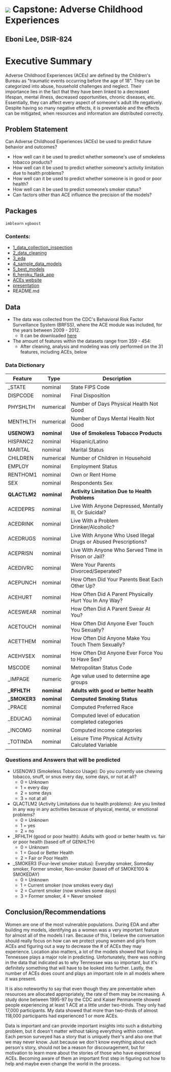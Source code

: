 # ![](https://ga-dash.s3.amazonaws.com/production/assets/logo-9f88ae6c9c3871690e33280fcf557f33.png) Capstone: Adverse Childhood Experiences
## Eboni Lee, DSIR-824

# Executive Summary
Adverse Childhood Experiences (ACEs) are defined by the Children's Bureau as "traumatic events occurring before the age of 18". They can be categorized into abuse, household challenges and neglect. Their importance lies in the fact that they have been linked to a decreased lifespan, mental illness, decreased opportunities, chronic diseases, etc. Essentially, they can affect every aspect of someone's adult life negatively. Despite having so many negative effects, it is preventable and the effects can be mitigated, when resources and information are distributed correctly. 

## Problem Statement
Can Adverse Childhood Experiences (ACEs) be used to predict future behavior and outcomes?
   - How well can it be used to predict whether someone's use of smokeless tobacco products?
   - How well can it be used to predict whether someone's activity limitation due to health problems?
   - How well can it be used to predict whether someone is in good or poor health?
   - How well can it be used to predict someone’s smoker status?
   - Can factors other than ACE influence the precision of the models?
   
## Packages
```imblearn```
```xgboost```

### Contents:
- [1_data_collection_inspection](https://github.com/eklee151/Adverse-Childhood-Experiences/blob/main/1_data_collection_inspection.ipynb)
- [2_data_cleaning](https://github.com/eklee151/Adverse-Childhood-Experiences/blob/main/2_data_cleaning.ipynb)
- [3_eda](https://github.com/eklee151/Adverse-Childhood-Experiences/blob/main/3_eda.ipynb)
- [4_sample_data_models](https://github.com/eklee151/Adverse-Childhood-Experiences/tree/main/4_sample_data_models)
- [5_best_models](https://github.com/eklee151/Adverse-Childhood-Experiences/tree/main/best_models)
- [6_heroku_flask_app](https://github.com/eklee151/Adverse-Childhood-Experiences/tree/main/6_heroku_flask_app)
- [ACEs website](https://adverse-childhood-experiences.herokuapp.com/)
- [presentation](https://github.com/eklee151/Adverse-Childhood-Experiences/blob/main/Capstone.pdf)
- README.md

## Data 
- The data was collected from the CDC's Behavioral Risk Factor Surveillance System (BRFSS), where the ACE module was included, for the years between 2009 - 2012. 
    - It can be downloaded [here](https://www.cdc.gov/brfss/about/archived.htm)
- The amount of features within the datasets range from 359 - 454: 
    - After cleaning, analysis and modeling was only performed on the 31 features, including ACEs, below
    
### Data Dictionary
|Feature|Type|Description|
|---|---|---|
|_STATE|nominal| State FIPS Code|
|DISPCODE|nominal| Final Disposition|
|PHYSHLTH|numerical| Number of Days Physical Health Not Good|
|MENTHLTH|numerical|Number of Days Mental Health Not Good|
|**USENOW3**|**nominal**|**Use of Smokeless Tobacco Products**|
|HISPANC2|nominal|Hispanic/Latino|
|MARITAL|nominal|Marital Status|
|CHILDREN|numerical|Number of Children in Household|
|EMPLOY|nominal|Employment Status|
|RENTHOM1|nominal|Own or Rent Home|
|SEX|nominal|Respondents Sex|
|**QLACTLM2**|**nominal**|**Activity Limitation Due to Health Problems**|
|ACEDEPRS|nominal|Live With Anyone Depressed, Mentally Ill, Or Suicidal?|
|ACEDRINK|nominal|Live With a Problem Drinker/Alcoholic?|
|ACEDRUGS|nominal|Live With Anyone Who Used Illegal Drugs or Abused Prescriptions?|
|ACEPRISN|nominal|Live With Anyone Who Served TIme in Prison or Jail?|
|ACEDIVRC|nominal|Were Your Parents Divorced/Seperated?|
|ACEPUNCH|nominal|How Often Did Your Parents Beat Each Other Up?|
|ACEHURT|nominal|How Often Did A Parent Physically Hurt You In Any Way?|
|ACESWEAR|nominal|How Often Did A Parent Swear At You?|
|ACETOUCH|nominal|How Often Did Anyone Ever Touch You Sexually?|
|ACETTHEM|nominal|How Often Did Anyone Make You Touch Them Sexually?|
|ACEHVSEX|nominal|How Often Did Anyone Ever Force You to Have Sex?|
|MSCODE|nominal|Metropolitan Status Code|
|_IMPAGE|numeric|Age value used to determine age groups|
|**_RFHLTH**|**nominal**|**Adults with good or better health**|
|**_SMOKER3**|**nominal**|**Computed Smoking Status**|
|_PRACE|nominal|Computed Preferred Race|
|_EDUCAG|nominal|Computed level of education completed categories|
|_INCOMG|nominal|Computed income categories|
|_TOTINDA|nominal|Leisure Time Physical Activity Calculated Variable|

### Questions and Answers that will be predicted
- USENOW3 (Smokeless Tobacco Usage): Do you currently use chewing tobacco, snuff, or snus every day, some days, or not at all?
   - 0 = Unknown
   - 1 = every day
   - 2 = some days
   - 3 = not at all
- QLACTLM2 (Activity Limitations due to health problems): Are you limited in any way in any activities because of physical, mental, or emotional problems?
   - 0 = Unknown
   - 1 = yes
   - 2 = no
- _RFHLTH (good or poor health): Adults with good or better health vs. fair or poor health (based off of GENHLTH)
   - 0 = Unknown
   - 1 = Good or Better Health
   - 2 = Fair or Poor Health
- _SMOKER3 (Four-level smoker status): Everyday smoker, Someday smoker, Former smoker, Non-smoker (based off of SMOKE100 & SMOKEDAY)
   - 0 = Unknown
   - 1 = Current smoker (now smokes every day)
   - 2 = Current smoker (now smokes some days)
   - 3 = Former smoker, 4 = Never smoked

## Conclusion/Recommendations
Women are one of the most vulnerable populations. During EDA and after building my models, identifying as a women was a very important feature for almost all of the models I ran. Because of this, I believe the conversation should really focus on how can we protect young women and girls from ACEs and figuring out a way to decrease the # of ACEs they may experience. Location also matters, a lot of the models showed that living in Tennessee plays a major role in predicting. Unfortunately, there was nothing in the data that indicated as to why Tennessee was so important, but it's definitely something that will have to be looked into further. Lastly, the number of ACEs does count and plays an important role in all models where it was present.

It is also noteworthy to say that even though they are preventable when resources are allocated appropriately, the rate of them may be increasing. A study done between 1995-97 by the CDC and Kaiser Permanente showed people experiencing at least 1 ACE at a little under two-thirds. They only had 17,000 participants. My data showed that more than two-thirds of almost 118,000 participants had experienced 1 or more ACEs.

Data is important and can provide important insights into such a disturbing problem, but it doesn't matter without taking everything within context. Each person surveyed has a story that is uniquely their's and also one that we may never know. Just because we don't know eveything about each person's story, should not be a reason for discouragement, but for motivation to learn more about the stories of those who have experienced ACEs. Becoming aware of them an important first step in figuring out how to help and maybe even change the world in the process. 
